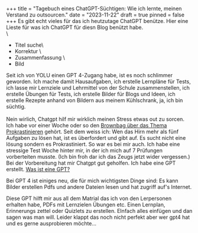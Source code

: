 +++
title = "Tagebuch eines ChatGPT-Süchtigen: Wie ich lernte, meinen Verstand zu outsourcen."
date = "2023-11-22"
draft = true
pinned = false
+++
Es gibt echt vieles für das ich heutzutage ChatGPT benütze. Hier eine Lieste für was ich ChatGPT für diesn Blog benützt habe. \
\
- Titel suche\
- Korrektur \
- Zusammenfassung \
- Bild 

Seit ich von YOLU einen GPT 4-Zugang habe, ist es noch schlimmer geworden. Ich mache damit Hausaufgaben, ich erstelle Lernpläne für Tests, ich lasse mir Lernziele und Lehrmittel von der Schule zusammenstellen, ich erstelle Übungen für Tests, ich erstelle Bilder für Blogs und Ideen, ich erstelle Rezepte anhand von Bildern aus meinem Kühlschrank, ja, ich bin süchtig. \
\
Nein wirlich, Chatgpt hilf mir wirklich meinen Stress etwas out zu sorcen. Ich habe vor einer Woche oder so den [Brownbag über das Thema Prokrastinieren](https://brownbag.effinger.ch/warum-komme-ich-nicht-in-die-gange) gehört. Seit dem weiss ich: Wen das Hirn mehr als fünf Aufgaben zu lösen hat, ist es überfordert und gibt auf. Es sucht nicht eine lösung sondern es Prokrastiniert. So war es bei mir auch. Ich habe eine stressige Test Woche hinter mir, in der ich mich auf 7 Prüfungen vorberteiten musste. (Ich bin froh dar ich das Zeugs jetzt wider vergessen.) Bei der Vorbereitung hat mir Chatgpt gut geholfen. Ich habe eine GPT erstellt. [Was ist eine GPT?](https://openai.com/blog/introducing-gpts)

Bei GPT 4 ist einiges neu, die für mich wichtigsten Dinge sind: Es kann Bilder erstellen Pdfs und andere Dateien lesen und hat zugriff auf's Internet. 

Diese GPT hilft mir aus all dem Matrial das ich von den Lerpersonen erhalten habe, PDFs mit Lernzielen Übungen etc. Einen Lernplan, Erinnerungs zettel oder Quizlets zu erstellen. EInfach alles einfügen und dan sagen was man will. Leider klappt das noch nicht perfekt aber wer gpt4 hat und es gerne ausprobieren möchte...